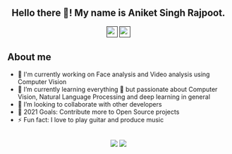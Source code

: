 <!--
**AniketRajpoot/AniketRajpoot** is a ✨ _special_ ✨ repository because its `README.md` (this file) appears on your GitHub profile.

Here are some ideas to get you started:

- 🔭 I’m currently working on ...
- 🌱 I’m currently learning ...
- 👯 I’m looking to collaborate on ...
- 🤔 I’m looking for help with ...
- 💬 Ask me about ...
- 📫 How to reach me: ...
- 😄 Pronouns: ...
- ⚡ Fun fact: ...
-->

<h2 align="center">Hello there 👋! My name is Aniket Singh Rajpoot.</h2>

<p align="center"><a href=""><img src="https://img.shields.io/badge/twitter-%231DA1F2.svg?&style=for-the-badge&logo=twitter&logoColor=white" height=25></a> <a href=""><img src="https://img.shields.io/badge/linkedin-%230077B5.svg?&style=for-the-badge&logo=linkedin&logoColor=white" height=25></a> 
</p>

<h2 align="left">About me</h2>

- 🔭 I'm currently working on Face analysis and Video analysis using Computer Vision 
- 🌱 I’m currently learning everything 🤣 but passionate about Computer Vision, Natural Language Processing and deep learning in general
- 👯 I’m looking to collaborate with other developers 
- 🥅 2021 Goals: Contribute more to Open Source projects
- ⚡ Fun fact: I love to play guitar and produce music 
 
 <h2></h2> 
  
  
<p align=center>  
  <img align=center src="https://github-readme-stats.vercel.app/api?username=AniketRajpoot&show_icons=true&theme=tokyonight&count_private=true&include_all_commits=True)">
  <img align=center src="https://github-readme-stats.vercel.app/api/top-langs/?username=AniketRajpoot&langs_count=3&count_private=true&include_all_commits=True)">
</p4
